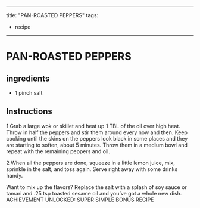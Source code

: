 
---
title: "PAN-ROASTED PEPPERS"
tags:
  - recipe
---

# PAN-ROASTED PEPPERS

## ingredients

* 1 pinch salt



## Instructions
1 Grab a large wok or skillet and heat up 1 TBL of the oil over high heat. Throw in half the peppers and stir them around every now and then. Keep cooking until the skins on the peppers look black in some places and they are starting to soften, about 5 minutes. Throw them in a medium bowl and repeat with the remaining peppers and oil.

2 When all the peppers are done, squeeze in a little lemon juice, mix, sprinkle in the salt, and toss again. Serve right away with some drinks handy.

Want to mix up the flavors? Replace the salt with a splash of soy sauce or tamari and .25 tsp toasted sesame oil and you’ve got a whole new  dish. ACHIEVEMENT UNLOCKED: SUPER SIMPLE BONUS RECIPE






